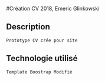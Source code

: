 #Création CV
    2018, Emeric Glinkowski
## Description 
    
    Prototype CV crée pour site

## Technologie utilisé

    Template Boostrap Modifié

    
